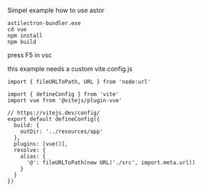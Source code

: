 Simpel example how to use astor



```
astilectron-bundler.exe
cd vue
npm install
npm build
```

press F5 in vsc


this example needs a custom vite.config.js 

```
import { fileURLToPath, URL } from 'node:url'

import { defineConfig } from 'vite'
import vue from '@vitejs/plugin-vue'

// https://vitejs.dev/config/
export default defineConfig({
  build: {
    outDir: '../resources/app'
  },
  plugins: [vue()],
  resolve: {
    alias: {
      '@': fileURLToPath(new URL('./src', import.meta.url))
    }
  }
})
```
